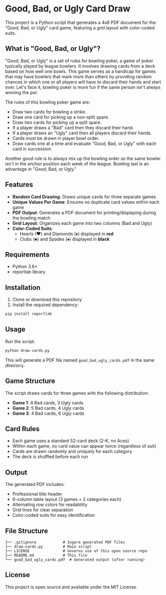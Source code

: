 # Good, Bad, or Ugly Card Draw

This project is a Python script that generates a 4x6 PDF document for the "Good, Bad, or Ugly"
card game, featuring a grid layout with color-coded suits.

## What is "Good, Bad, or Ugly"?

"Good, Bad, or Ugly" is a set of rules for bowling poker, a game of poker typically played by
league bowlers. It involves drawing cards from a deck based on how well one bowls. This game
serves as a handicap for games that may have bowlers that mark more than others by providing
random chances in which one or all players will have to discard their hands and start over.
Let's face it, bowling poker is more fun if the same person isn't always winning the pot.

The rules of this bowling poker game are:
- Draw two cards for bowling a strike.
- Draw one card for picking up a non-split spare.
- Draw two cards for picking up a split spare.
- If a player draws a "Bad" card then they discard their hand.
- If a player draws an "Ugly" card then all players discard their hands.
- Cards must be drawn in player bowl order.
- Draw cards one at a time and evaluate "Good, Bad, or Ugly" with each card in succession.

Another good rule is to always mix up the bowling order so the same bowler isn't in the anchor
position each week of the league. Bowling last is an advantage in "Good, Bad, or Ugly."

## Features

- **Random Card Drawing**: Draws unique cards for three separate games
- **Unique Values Per Game**: Ensures no duplicate card values within each game
- **PDF Output**: Generates a PDF document for printing/displaying during the bowling match
- **Grid Layout**: Organizes each game into two columns (Bad and Ugly)
- **Color-Coded Suits**: 
  - Hearts (♥) and Diamonds (♦) displayed in **red**
  - Clubs (♣) and Spades (♠) displayed in **black**

## Requirements

- Python 3.6+
- reportlab library

## Installation

1. Clone or download this repository
2. Install the required dependency:

```bash
pip install reportlab
```

## Usage

Run the script:

```bash
python draw-cards.py
```

This will generate a PDF file named `good_bad_ugly_cards.pdf` in the same directory.

## Game Structure

The script draws cards for three games with the following distribution:

- **Game 1**: 4 Bad cards, 3 Ugly cards
- **Game 2**: 5 Bad cards, 4 Ugly cards  
- **Game 3**: 4 Bad cards, 6 Ugly cards

## Card Rules

- Each game uses a standard 52-card deck (2-K, no Aces)
- Within each game, no card value can appear twice (regardless of suit)
- Cards are drawn randomly and uniquely for each category
- The deck is shuffled before each run

## Output

The generated PDF includes:
- Professional title header
- 6-column table layout (3 games × 2 categories each)
- Alternating row colors for readability
- Grid lines for clear separation
- Color-coded suits for easy identification

## File Structure

```
├── .gitignore            # Ingore generated PDF files
├── draw-cards.py         # Main script
├── LICENSE               # Governs use of this open source repo
├── README.md             # This file
└── good_bad_ugly_cards.pdf  # Generated output (after running)
```

## License

This project is open source and available under the MIT License.
